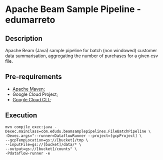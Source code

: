 # Apache Beam Sample Pipeline - edumarreto


## Description

Apache Beam (Java) sample pipeline for batch (non windowed) customer data summarisation, aggregating the number of purchases for a given csv file.

## Pre-requirements

 - [Apache Maven;](https://maven.apache.org/install.html)
 - Google Cloud Project;
 - [Google Cloud CLI.](https://cloud.google.com/sdk/gcloud);

## Execution

    mvn compile exec:java -Dexec.mainClass=com.edudu.beamsamplepipelines.FileBatchPipeline \  
    -Dexec.args="--runner=DataflowRunner --project=[gcpProject] \  
    --gcpTempLocation=gs://[bucket]/tmp \  
    --inputFile=gs://[bucket]/data/* \  
    --output=gs://[bucket]/counts" \  
    -Pdataflow-runner -e
